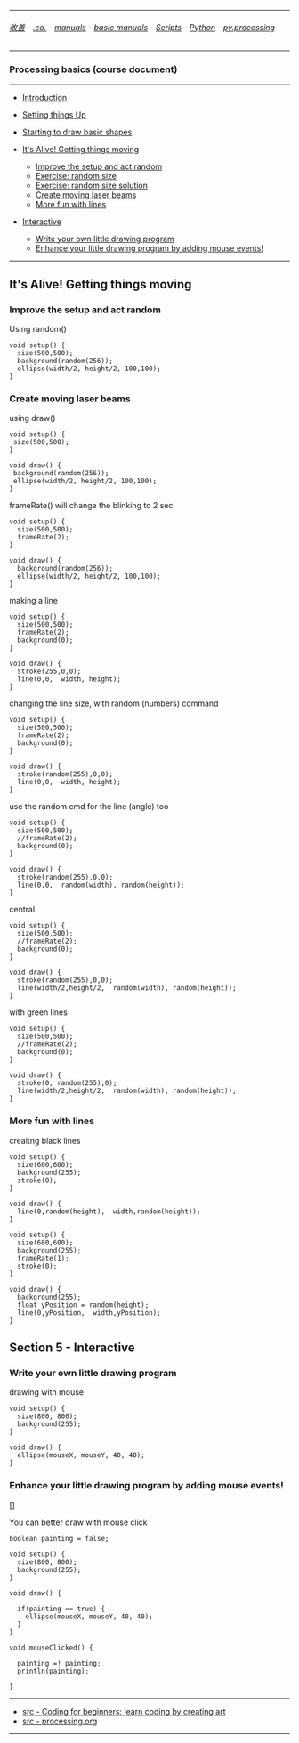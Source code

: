
---

###### [改善](https://github.com/ttltrk/0C/blob/master/README.MD) - [.co.](https://github.com/ttltrk/PRG/blob/master/CODING.MD) - [manuals](https://github.com/ttltrk/PRG/blob/master/MAN.MD) - [basic manuals](https://github.com/ttltrk/PRG/blob/master/MANUALS.MD) - [Scripts](https://github.com/ttltrk/PRG/blob/master/PY/DOC/SC/SC.MD) - [Python](https://github.com/ttltrk/PRG/blob/master/PY/DOC/OPYM/OPYM.MD) - [py.processing](https://github.com/ttltrk/PRG/blob/master/PY/DOC/OPYM/17/PROC.MD)

---

### Processing basics (course document)

---

* [Introduction](https://github.com/ttltrk/ELSE/blob/master/PRF/01/INTRO.MD)
* [Setting things Up](https://github.com/ttltrk/ELSE/blob/master/PRF/02/SETTINGS.MD)
* [Starting to draw basic shapes]()
* [It's Alive! Getting things moving]()

  * <a href="#10">Improve the setup and act random</a>
  * <a href="#11">Exercise: random size</a>
  * <a href="#12">Exercise: random size solution</a>
  * <a href="#13">Create moving laser beams</a>
  * <a href="#14">More fun with lines</a>

* [Interactive]()

  * <a href="#20">Write your own little drawing program</a>
  * <a href="#21">Enhance your little drawing program by adding mouse events!</a>

---

It's Alive! Getting things moving
------

### <h3 id="10">Improve the setup and act random</h3>

Using random()

```
void setup() {
  size(500,500);
  background(random(256));
  ellipse(width/2, height/2, 100,100);
}
```

### <h3 id="13">Create moving laser beams</h3>
 
 using draw()
 
 ```
 void setup() {
  size(500,500); 
}

void draw() {
  background(random(256));
  ellipse(width/2, height/2, 100,100);
}
```

frameRate() will change the blinking to 2 sec

```
void setup() {
  size(500,500); 
  frameRate(2);
}

void draw() {
  background(random(256));
  ellipse(width/2, height/2, 100,100);
}
```

making a line

```
void setup() {
  size(500,500); 
  frameRate(2);
  background(0);
}

void draw() {
  stroke(255,0,0);
  line(0,0,  width, height);
}
```

changing the line size, with random (numbers) command

```
void setup() {
  size(500,500); 
  frameRate(2);
  background(0);
}

void draw() {
  stroke(random(255),0,0);
  line(0,0,  width, height);
}
```

use the random cmd for the line (angle) too

```
void setup() {
  size(500,500); 
  //frameRate(2);
  background(0);
}

void draw() {
  stroke(random(255),0,0);
  line(0,0,  random(width), random(height));
}
```

central

```
void setup() {
  size(500,500); 
  //frameRate(2);
  background(0);
}

void draw() {
  stroke(random(255),0,0);
  line(width/2,height/2,  random(width), random(height));
}
```

with green lines

```
void setup() {
  size(500,500); 
  //frameRate(2);
  background(0);
}

void draw() {
  stroke(0, random(255),0);
  line(width/2,height/2,  random(width), random(height));
}
```

### <h3 id='14'>More fun with lines</h3>

creaitng black lines

```
void setup() {
  size(600,600); 
  background(255);
  stroke(0);
}

void draw() {
  line(0,random(height),  width,random(height));
}
```

```
void setup() {
  size(600,600); 
  background(255);
  frameRate(1);
  stroke(0);
}

void draw() {
  background(255);
  float yPosition = random(height);
  line(0,yPosition,  width,yPosition);
}
```

Section 5 - Interactive
------

### <h3 id="20">Write your own little drawing program</h3>

drawing with mouse

```
void setup() {
  size(800, 800);
  background(255);
}

void draw() {
  ellipse(mouseX, mouseY, 40, 40);
}
```

### <h3 id="21">Enhance your little drawing program by adding mouse events!</h3>

[[]()]

You can better draw with mouse click

```
boolean painting = false;

void setup() {
  size(800, 800);
  background(255);
}

void draw() {
  
  if(painting == true) {
    ellipse(mouseX, mouseY, 40, 40);  
  }
}

void mouseClicked() {
  
  painting =! painting;
  println(painting);
  
}
```

---

* [src - Coding for beginners: learn coding by creating art](https://www.udemy.com/creativecoding/learn/v4/content)
* [src - processing.org](https://processing.org/)

---
